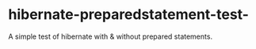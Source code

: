 hibernate-preparedstatement-test-
=================================

A simple test of hibernate with &amp; without prepared statements.